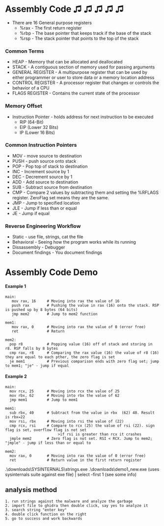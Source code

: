 
# Assembly Code ♫ ♫ ♫ ♫ ♫
* There are 16 General purpose registers
  - %rax - The first return register
  - %rbp - The base pointer that keeps track if the base of the stack
  - %rsp - The stack pointer that points to the top of the stack
### Common Terms
* HEAP - Memory that can be allocated and deallocated
* STACK - A contiguous section of memory used for passing arguments
* GENERAL REGISTER - A multipurpose register that can be used by either programmer or user to store data or a memory location address
* CONTROL REGISTER - A processor register that changes or controls the behavior of a CPU
* FLAGS REGISTER - Contains the current state of the processor
### Memory Offset
* Instruction Pointer - holds address for next instruction to be executed
  - RIP (64-Bit)
  - EIP (Lower 32 Bits)
  - IP (Lower 16 Bits)
### Common Instruction Pointers
* MOV  - move source to destination
* PUSH - push source onto stack
* POP  - Pop top of stack to destination
* INC  - Increment source by 1
* DEC  - Decrement source by 1
* ADD  - Add source to destination
* SUB  - Subtract source from destination
* CMP  - Compare 2 values by subtracting them and setting the %RFLAGS register. ZeroFlag set means they are the same.
* JMP  - Jump to specified location
* JLE  - Jump if less than or equal
* JE   - Jump if equal
### Reverse Engineering Workflow
* Static - use file, strings, cat the file
* Behavioral - Seeing how the program works while its running
* Dissassembly - Debugger
* Document findings - You document findings
# Assembly Code Demo
#### Example 1
```
main:
   mov rax, 16     # Moving into rax the value of 16
   push rax        # Pushing the value in rax (16) onto the stack. RSP is pushed up by 8 bytes (64 bits)
   jmp mem2        # Jump to mem2 function
   
mem1:
   mov rax, 0      # Moving into rax the value of 0 (error free)
   ret             # Return
   
mem2:
  pop r8           # Popping value (16) off of stack and storing in r8. RSP falls by 8 bytes
  cmp rax, r8      # Comparing the rax value (16) the value of r8 (16) they are equal to each pther, the zero flag is set
  je mem1          # Previous comparison ends with zero flag set; jump to mem1; "je" - jump if equal

```
#### Example 2
```
main:
  mov rcx, 25      # Moving into rcx the value of 25
  mov rbx, 62      # Moving into rbx the value of 62
  jmp mem1         # Jump to mem1

mem1:
  sub rbx, 40      # Subtract from the value in rbx  (62) 40. Result is rbx=22
  mov rsi, rbx     # Moving into rsi the value of (22)
  cmp rcx, rsi     # Compare to rcx (25) the value of rsi (22). sign flag is set, overflow flag is not set
                        >if rsi is greater than rcx it crashes 
  jmple mem2       # Zero flag is not set. RSI < RCX. Jump to mem2; "jmple" - jump if less than or equal to

mem2:
  mov rax, 0       # Moving into rax the value of 0 (error free)
  ret              # Return value in the first return register
```

.\downloads\SYSINTERNALS\strings.exe .\downloads\demo1_new.exe  (uses sysinternals suite against exe file) | select -first 1 (see some info)

## analysis method
```
1. run strings against the malware and analyze the garbage 
2. import file to ghidra then double click, say yes to analyze it
3. search string "enter key"
4. double click function on the right
5. go to success and work backwards
